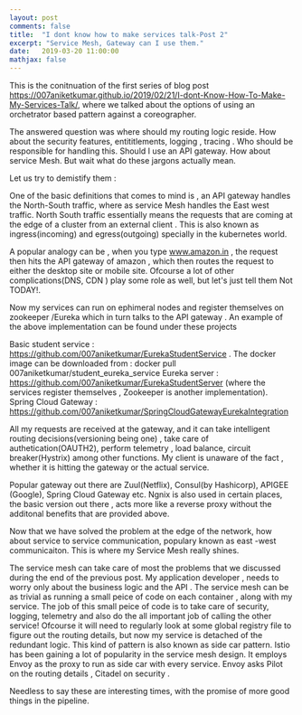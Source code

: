```yaml
---
layout: post
comments: false
title:  "I dont know how to make services talk-Post 2"
excerpt: "Service Mesh, Gateway can I use them."
date:   2019-03-20 11:00:00
mathjax: false
---
```


This is the conitnuation of the first series of blog post https://007aniketkumar.github.io/2019/02/21/I-dont-Know-How-To-Make-My-Services-Talk/, where we talked about the options of using an orchetrator based pattern against a coreographer. 

The answered question was where should my routing logic reside. How about the security features, entititlements, logging , tracing . Who should be responsible for handling this. Should I use an API gateway. How about service Mesh. But wait what do these jargons actually mean.

Let us try to demistify them :

One of the basic definitions that comes to mind is , an API gateway handles the North-South traffic, where as service Mesh handles the East west traffic. North South traffic essentially means the requests that are coming at the edge of a cluster from an external client . This is also known as ingress(incoming) and egress(outgoing) specially in the kubernetes world.

A popular analogy can be , when you type www.amazon.in , the request then hits the API gateway of amazon , which then routes the request to either the desktop site or mobile site.
Ofcourse a lot of other complications(DNS, CDN ) play some role as well, but let's just tell them Not TODAY!.

Now my services can run on ephimeral nodes and register themselves on zookeeper /Eureka which in turn talks to the API gateway . 
An example of the above implementation can be found under these projects

Basic student service : https://github.com/007aniketkumar/EurekaStudentService .
The docker image can be downloaded from : docker pull 007aniketkumar/student_eureka_service
Eureka server : https://github.com/007aniketkumar/EurekaStudentServer (where the services register themselves , Zookeeper is another implementation).
Spring Cloud Gateway : https://github.com/007aniketkumar/SpringCloudGatewayEurekaIntegration

All my requests are received at the gateway, and it can take intelligent routing decisions(versioning being one) , take care of authetication(OAUTH2), perform telemetry , load balance, circuit breaker(Hystrix) among other functions. My client is unaware of the fact , whether it is hitting the gateway or the actual service. 

Popular gateway out there are Zuul(Netflix), Consul(by Hashicorp), APIGEE (Google), Spring Cloud Gateway etc.
Ngnix is also used in certain places, the basic version out there , acts more like a reverse proxy without the additonal benefits that are provided above.

Now that we have solved the problem at the edge of the network, how about service to service communication, populary known as east -west communicaiton. This is where my Service Mesh really shines.

The service mesh can take care of most the problems that we discussed during the end of the previous post. My application developer , needs to worry only about the business logic and the API . 
The service mesh can be as trivial as running a small peice of code on each container , along with my service. The job of this small peice of code is to take care of security, logging, telemetry and also do the all important job of calling the other service! Ofcourse it will need to regularly look at some global registry file to figure out the routing details, but now my service is detached of the redundant logic. This kind of pattern is also known as side car pattern. 
Istio has been gaining a lot of popularity in the service mesh design. It employs Envoy as the proxy to run as side car with every service. Envoy asks Pilot on the routing details , Citadel on security .

Needless to say these are interesting times, with the promise of more good things in the pipeline.










